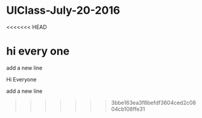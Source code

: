 # UIClass-July-20-2016

<<<<<<< HEAD

hi every one
=======
add a new line

Hi Everyone

add a new line
>>>>>>> 3bbe163ea3f8befdf3604ced2c0804cb108ffe31
